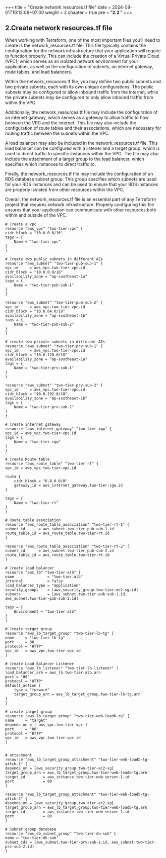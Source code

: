 +++
title = "Create network resources.tf file"
date = 2024-09-01T10:12:06+07:00
weight = 2
chapter = true
pre = "<b>2.2 </b>"
+++
## 2.Create network resources.tf file
When working with Terraform, one of the most important files you’ll need to create is the network_resources.tf file. This file typically contains the configuration for the network infrastructure that your application will require to function properly. This can include the creation of a Virtual Private Cloud (VPC), which serves as an isolated network environment for your application, as well as the configuration of subnets, an internet gateway, route tables, and load balancers.

Within the network_resources.tf file, you may define two public subnets and two private subnets, each with its own unique configurations. The public subnets may be configured to allow inbound traffic from the internet, while the private subnets may be configured to only allow inbound traffic from within the VPC.

Additionally, the network_resources.tf file may include the configuration of an internet gateway, which serves as a gateway to allow traffic to flow between the VPC and the internet. This file may also include the configuration of route tables and their associations, which are necessary for routing traffic between the subnets within the VPC.

A load balancer may also be included in the network_resources.tf file. This load balancer can be configured with a listener and a target group, which is used to direct traffic to specific instances within the VPC. The file may also include the attachment of a target group to the load balancer, which specifies which instances to direct traffic to.

Finally, the network_resources.tf file may include the configuration of an RDS database subnet group. This group specifies which subnets are used for your RDS instances and can be used to ensure that your RDS instances are properly isolated from other resources within the VPC.

Overall, the network_resources.tf file is an essential part of any Terraform project that requires network infrastructure. Properly configuring this file ensures that your application can communicate with other resources both within and outside of the VPC.

    # Create a vpc
    resource "aws_vpc" "two-tier-vpc" {
    cidr_block = "10.0.0.0/16"
    tags = {
        Name = "two-tier-vpc"
    }
    }

    # Create two public subnets in different AZs
    resource "aws_subnet" "two-tier-pub-sub-1" {
    vpc_id     = aws_vpc.two-tier-vpc.id
    cidr_block = "10.0.0.0/18"
    availability_zone = "ap-southeast-1a"
    tags = {
        Name = "two-tier-pub-sub-1"
    }
    }

    resource "aws_subnet" "two-tier-pub-sub-2" {
    vpc_id     = aws_vpc.two-tier-vpc.id
    cidr_block = "10.0.64.0/18"
    availability_zone = "ap-southeast-1b"
    tags = {
        Name = "two-tier-pub-sub-2"
    }
    }

    # create two private subnets in different AZs
    resource "aws_subnet" "two-tier-prv-sub-1" {
    vpc_id     = aws_vpc.two-tier-vpc.id
    cidr_block = "10.0.128.0/18"
    availability_zone = "ap-southeast-1a"
    tags = {
        Name = "two-tier-prv-sub-1"
    }
    }

    resource "aws_subnet" "two-tier-prv-sub-2" {
    vpc_id     = aws_vpc.two-tier-vpc.id
    cidr_block = "10.0.192.0/18"
    availability_zone = "ap-southeast-1b"
    tags = {
        Name = "two-tier-prv-sub-2"
    }
    }

    # create internet gateway
    resource "aws_internet_gateway" "two-tier-igw" {
    vpc_id = aws_vpc.two-tier-vpc.id
    tags = {
        Name = "two-tier-igw"
    }
    }

    # Create Route table 
    resource "aws_route_table" "two-tier-rt" {
    vpc_id = aws_vpc.two-tier-vpc.id

    route {
        cidr_block = "0.0.0.0/0"
        gateway_id = aws_internet_gateway.two-tier-igw.id
    }

    tags = {
        Name = "two-tier-rt"
    }
    }

    # Route table association
    resource "aws_route_table_association" "two-tier-rt-1" {
    subnet_id      = aws_subnet.two-tier-pub-sub-1.id
    route_table_id = aws_route_table.two-tier-rt.id
    }

    resource "aws_route_table_association" "two-tier-rt-2" {
    subnet_id      = aws_subnet.two-tier-pub-sub-2.id
    route_table_id = aws_route_table.two-tier-rt.id
    }

    # Create load balancer
    resource "aws_lb" "two-tier-alb" {
    name               = "two-tier-alb"
    internal           = false
    load_balancer_type = "application"
    security_groups    = [aws_security_group.two-tier-ec2-sg.id]
    subnets            = [aws_subnet.two-tier-pub-sub-1.id, aws_subnet.two-tier-pub-sub-2.id]

    tags = {
        Environment = "two-tier-alb"
    }
    }

    # Create target group
    resource "aws_lb_target_group" "two-tier-lb-tg" {
    name     = "two-tier-lb-tg"
    port     = 80
    protocol = "HTTP"
    vpc_id   = aws_vpc.two-tier-vpc.id
    }

    # Create Load Balancer Listener
    resource "aws_lb_listener" "two-tier-lb-listener" {
    load_balancer_arn = aws_lb.two-tier-alb.arn
    port = "80"
    protocol = "HTTP"
    default_action {
        type = "forward"
        target_group_arn = aws_lb_target_group.two-tier-lb-tg.arn
    }
    }

    # create target group
    resource "aws_lb_target_group" "two-tier-web-loadb-tg" {
    name     = "target"
    depends_on = [ aws_vpc.two-tier-vpc ]
    port     = "80"
    protocol = "HTTP"
    vpc_id   = aws_vpc.two-tier-vpc.id
    }


    # attachment
    resource "aws_lb_target_group_attachment" "two-tier-web-loadb-tg-attch-1" {
    depends_on = [aws_security_group.two-tier-ec2-sg]
    target_group_arn = aws_lb_target_group.two-tier-web-loadb-tg.arn
    target_id        = aws_instance.two-tier-web-server-1.id
    port             = 80
    }

    resource "aws_lb_target_group_attachment" "two-tier-web-loadb-tg-attch-2" {
    depends_on = [aws_security_group.two-tier-ec2-sg]
    target_group_arn = aws_lb_target_group.two-tier-web-loadb-tg.arn
    target_id        = aws_instance.two-tier-web-server-2.id
    port             = 80
    }

    # Subnet group database
    resource "aws_db_subnet_group" "two-tier-db-sub" {
    name = "two-tier-db-sub"
    subnet_ids = [aws_subnet.two-tier-prv-sub-1.id, aws_subnet.two-tier-prv-sub-2.id]
    }
